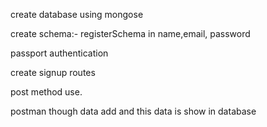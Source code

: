 create database using mongose

create schema:- registerSchema in name,email, password

passport authentication

create signup routes

post method use.

postman though data add and this data is show in database